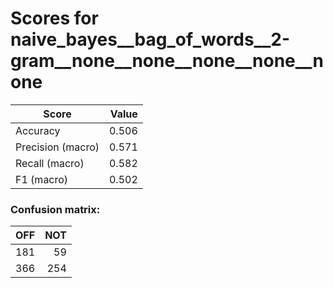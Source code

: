 # Scores for naive_bayes__bag_of_words__2-gram__none__none__none__none__none
|      Score      |Value|
|-----------------|----:|
|Accuracy         |0.506|
|Precision (macro)|0.571|
|Recall (macro)   |0.582|
|F1 (macro)       |0.502|

### Confusion matrix:
|OFF|NOT|
|--:|--:|
|181| 59|
|366|254|
